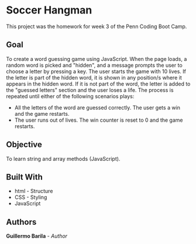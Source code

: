 # Soccer Hangman

This project was the homework for week 3 of the Penn Coding Boot Camp.

## Goal
To create a word guessing game using JavaScript. When the page loads, a random word is picked and "hidden", and a message prompts the user to choose a letter by pressing a key. The user starts the game with 10 lives. If the letter is part of the hidden word, it is shown in any position/s where it appears in the hidden word. If it is not part of the word, the letter is added to the "guessed letters" section and the user loses a life. The process is repeated until either of the following scenarios plays:
  * All the letters of the word are guessed correctly. The user gets a win and the game restarts.
  * The user runs out of lives. The win counter is reset to 0 and the game restarts.

## Objective
To learn string and array methods (JavaScript).

## Built With
* html - Structure
* CSS - Styling
* JavaScript

## Authors
**Guillermo Barila** - *Author*